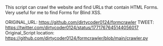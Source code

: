 This script can crawl the website and find URLs that contain HTML Forms. Very useful for me to find Forms for Blind XSS.

ORIGINAL_URL: https://github.com/dirtycoder0124/formcrawler
TWEET: https://twitter.com/dirtycoder0124/status/1771767645144056017
Original_Script location: https://github.com/dirtycoder0124/formcrawler/blob/main/crawler.py
